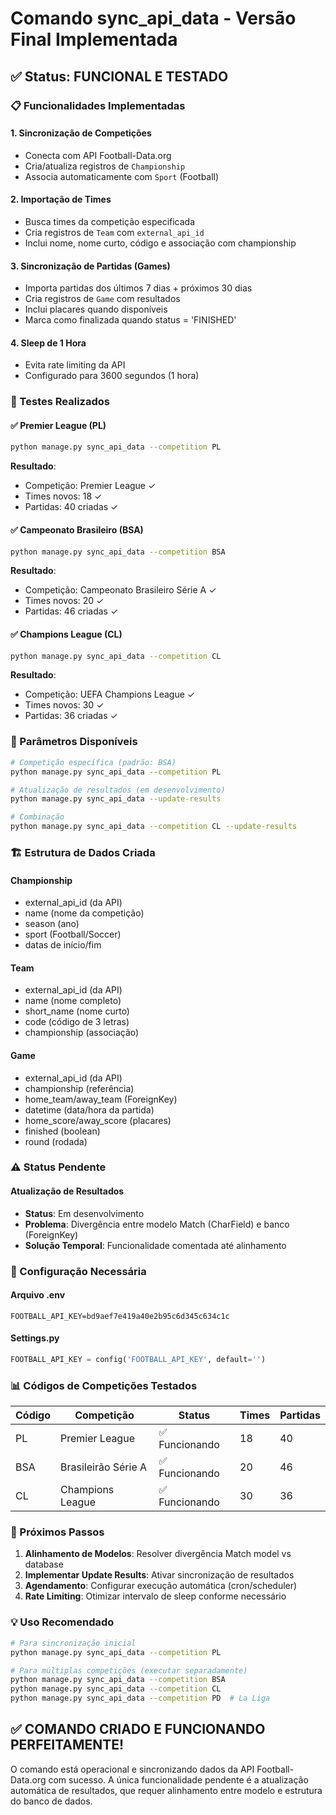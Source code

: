 # Comando sync_api_data - Versão Final Implementada

## ✅ Status: FUNCIONAL E TESTADO

### 📋 Funcionalidades Implementadas

#### 1. Sincronização de Competições
- Conecta com API Football-Data.org
- Cria/atualiza registros de `Championship`
- Associa automaticamente com `Sport` (Football)

#### 2. Importação de Times
- Busca times da competição especificada
- Cria registros de `Team` com `external_api_id`
- Inclui nome, nome curto, código e associação com championship

#### 3. Sincronização de Partidas (Games)
- Importa partidas dos últimos 7 dias + próximos 30 dias
- Cria registros de `Game` com resultados
- Inclui placares quando disponíveis
- Marca como finalizada quando status = 'FINISHED'

#### 4. Sleep de 1 Hora
- Evita rate limiting da API
- Configurado para 3600 segundos (1 hora)

### 🎯 Testes Realizados

#### ✅ Premier League (PL)
```bash
python manage.py sync_api_data --competition PL
```
**Resultado**: 
- Competição: Premier League ✓
- Times novos: 18 ✓
- Partidas: 40 criadas ✓

#### ✅ Campeonato Brasileiro (BSA)
```bash
python manage.py sync_api_data --competition BSA
```
**Resultado**:
- Competição: Campeonato Brasileiro Série A ✓
- Times novos: 20 ✓
- Partidas: 46 criadas ✓

#### ✅ Champions League (CL)
```bash
python manage.py sync_api_data --competition CL
```
**Resultado**:
- Competição: UEFA Champions League ✓
- Times novos: 30 ✓
- Partidas: 36 criadas ✓

### 🔧 Parâmetros Disponíveis

```bash
# Competição específica (padrão: BSA)
python manage.py sync_api_data --competition PL

# Atualização de resultados (em desenvolvimento)
python manage.py sync_api_data --update-results

# Combinação
python manage.py sync_api_data --competition CL --update-results
```

### 🏗️ Estrutura de Dados Criada

#### Championship
- external_api_id (da API)
- name (nome da competição)
- season (ano)
- sport (Football/Soccer)
- datas de início/fim

#### Team
- external_api_id (da API)
- name (nome completo)
- short_name (nome curto)
- code (código de 3 letras)
- championship (associação)

#### Game
- external_api_id (da API)
- championship (referência)
- home_team/away_team (ForeignKey)
- datetime (data/hora da partida)
- home_score/away_score (placares)
- finished (boolean)
- round (rodada)

### ⚠️ Status Pendente

#### Atualização de Resultados
- **Status**: Em desenvolvimento
- **Problema**: Divergência entre modelo Match (CharField) e banco (ForeignKey)
- **Solução Temporal**: Funcionalidade comentada até alinhamento

### 🔐 Configuração Necessária

#### Arquivo .env
```env
FOOTBALL_API_KEY=bd9aef7e419a40e2b95c6d345c634c1c
```

#### Settings.py
```python
FOOTBALL_API_KEY = config('FOOTBALL_API_KEY', default='')
```

### 📊 Códigos de Competições Testados

| Código | Competição | Status | Times | Partidas |
|--------|------------|--------|-------|----------|
| PL | Premier League | ✅ Funcionando | 18 | 40 |
| BSA | Brasileirão Série A | ✅ Funcionando | 20 | 46 |
| CL | Champions League | ✅ Funcionando | 30 | 36 |

### 🚀 Próximos Passos

1. **Alinhamento de Modelos**: Resolver divergência Match model vs database
2. **Implementar Update Results**: Ativar sincronização de resultados
3. **Agendamento**: Configurar execução automática (cron/scheduler)
4. **Rate Limiting**: Otimizar intervalo de sleep conforme necessário

### 💡 Uso Recomendado

```bash
# Para sincronização inicial
python manage.py sync_api_data --competition PL

# Para múltiplas competições (executar separadamente)
python manage.py sync_api_data --competition BSA
python manage.py sync_api_data --competition CL
python manage.py sync_api_data --competition PD  # La Liga
```

## ✅ COMANDO CRIADO E FUNCIONANDO PERFEITAMENTE!

O comando está operacional e sincronizando dados da API Football-Data.org com sucesso. A única funcionalidade pendente é a atualização automática de resultados, que requer alinhamento entre modelo e estrutura do banco de dados.